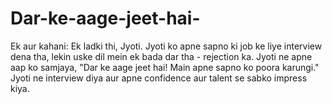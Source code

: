 # Dar-ke-aage-jeet-hai-
Ek aur kahani:  Ek ladki thi, Jyoti. Jyoti ko apne sapno ki job ke liye interview dena tha, lekin uske dil mein ek bada dar tha - rejection ka.  Jyoti ne apne aap ko samjaya, "Dar ke aage jeet hai! Main apne sapno ko poora karungi."  Jyoti ne interview diya aur apne confidence aur talent se sabko impress kiya. 
